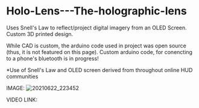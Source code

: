 # Holo-Lens---The-holographic-lens
Uses Snell's Law to reflect/project digital imagery from an OLED Screen. Custom 3D printed design.

While CAD is custom, the arduino code used in project was open source (thus, it is not featured on this page). Custom arduino code, for conencting to a phone's bluetooth is in progress!

*Use of Snell's Law and OLED screen derived from throughout online HUD communities

IMAGE:
![20210622_223452](https://user-images.githubusercontent.com/59476460/123036543-40890a00-d3bb-11eb-9724-2f1b1e639f98.jpg)


VIDEO LINK:
